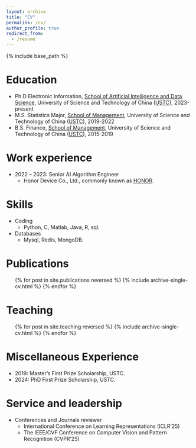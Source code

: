 ```yaml
---
layout: archive
title: "CV"
permalink: /cv/
author_profile: true
redirect_from:
  - /resume
---
```


{% include base_path %}

Education
======
* Ph.D  Electronic Information, [School of Artificial Intelligence and Data Science](https://saids.ustc.edu.cn/main.htm), University of Science and Technology of China ([USTC](https://www.ustc.edu.cn/)), 2023-present
* M.S.  Statistics Major, [School of Management](https://som.ustc.edu.cn/main.htm), University of Science and Technology of China ([USTC](https://www.ustc.edu.cn/)), 2019-2022
* B.S. Finance, [School of Management](https://som.ustc.edu.cn/main.htm), University of Science and Technology of China ([USTC](https://www.ustc.edu.cn/)), 2015-2019

Work experience
======
* 2022 – 2023: Senior AI Algorithm Engineer
  * Honor Device Co., Ltd., commonly known as [HONOR](https://www.honor.com/cn/).

  
Skills
======
* Coding
  * Python, C, Matlab, Java, R, sql.
* Databases
  * Mysql, Redis, MongoDB.

Publications
======
  <ul>{% for post in site.publications reversed %}
    {% include archive-single-cv.html %}
  {% endfor %}</ul>


Teaching
======
  <ul>{% for post in site.teaching reversed %}
    {% include archive-single-cv.html %}
  {% endfor %}</ul>

Miscellaneous Experience
======
* 2019: Master’s First Prize Scholarship, USTC.
* 2024: PhD First Prize Scholarship, USTC.
  
Service and leadership
======
* Conferences and Journals reviewer
  * International Conference on Learning Representations (ICLR’25)
  * The IEEE/CVF Conference on Computer Vision and Pattern Recognition (CVPR’25)
